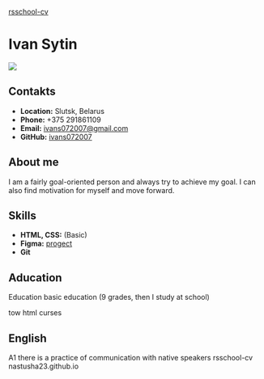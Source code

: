 [rsschool-cv](https://nastusha23.github.io/rsschool-cv/cv)
# Ivan Sytin
<image src='https://sun9-2.userapi.com/s/v1/if2/_ls0UJth50B-C60r_mAWSbwi6YFh4riYd8U6lurrqahWYmOEWOn7vfJlJDQEs_9JNbP8PiWpkRyh43cdPcrt58v8.jpg?size=923x1080&quality=96&type=album'>

## Contakts
* __Location:__ Slutsk, Belarus
* __Phone:__ +375 291861109
* __Email:__ ivans072007@gmail.com
* __GitHub:__ [ivans072007](https://github.com/ivans0707)

## About me
I am a fairly goal-oriented person and always try to achieve my goal. I can also find motivation for myself and move forward.

## Skills
* __HTML, CSS:__ (Basic)
* __Figma:__ [progect](https://sun2.beltelecom-by-minsk.userapi.com/s/v1/if2/C47Sb_RATj2kejCtAZJGR8_42i_PXMY8QyjYmY1KqgZOJvQ8mo71PXllc7T54oGpMro7aY_IdaItSY9X6wQnGHU0.jpg?size=1280x800&quality=95&type=album)
* __Git__
## Aducation
Education
basic education (9 grades, then I study at school)

tow html curses
## English
A1 there is a practice of communication with native speakers
rsschool-cv
nastusha23.github.io
